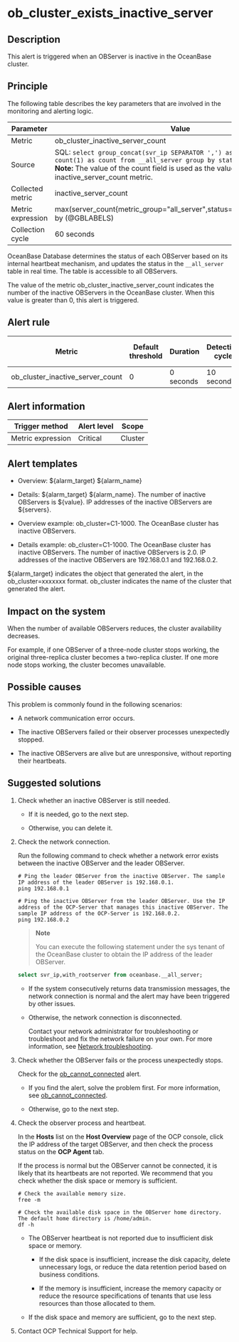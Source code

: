 ob_cluster_exists_inactive_server 
======================================================



**Description** 
------------------------------------

This alert is triggered when an OBServer is inactive in the OceanBase cluster.

Principle 
------------------------------

The following table describes the key parameters that are involved in the monitoring and alerting logic. 


|     Parameter     |                                                                                                                                              Value                                                                                                                                              |
|-------------------|-------------------------------------------------------------------------------------------------------------------------------------------------------------------------------------------------------------------------------------------------------------------------------------------------|
| Metric            | ob_cluster_inactive_server_count                                                                                                                                                                                                                                                                |
| Source            | SQL: ```select group_concat(svr_ip SEPARATOR ',') as servers, status, count(1) as count from __all_server group by status; ```  </br>**Note:**  The value of the count field is used as the value of the inactive_server_count metric. |
| Collected metric  | inactive_server_count                                                                                                                                                                                                                                                                           |
| Metric expression | max(server_count{metric_group="all_server",status="inactive",@LABELS}) by (@GBLABELS)                                                                                                                                                                                                           |
| Collection cycle  | 60 seconds                                                                                                                                                                                                                                                                                      |



OceanBase Database determines the status of each OBServer based on its internal heartbeat mechanism, and updates the status in the `__all_server` table in real time. The table is accessible to all OBServers. 

The value of the metric ob_cluster_inactive_server_count indicates the number of the inactive OBServers in the OceanBase cluster. When this value is greater than 0, this alert is triggered.

**Alert rule** 
-----------------------------------



|              Metric              | Default threshold | Duration  | Detection cycle | Time before clearance |
|----------------------------------|-------------------|-----------|-----------------|-----------------------|
| ob_cluster_inactive_server_count | 0                 | 0 seconds | 10 seconds      | 5 minutes             |



**Alert information** 
------------------------------------------



|  Trigger method   | Alert level |  Scope  |
|-------------------|-------------|---------|
| Metric expression | Critical    | Cluster |



**Alert templates** 
----------------------------------------

* Overview: \${alarm_target} ${alarm_name}

  

* Details: \${alarm_target} \${alarm_name}. The number of inactive OBServers is \${value}. IP addresses of the inactive OBServers are \${servers}.

  

* Overview example: ob_cluster=C1-1000. The OceanBase cluster has inactive OBServers.

  

* Details example: ob_cluster=C1-1000. The OceanBase cluster has inactive OBServers. The number of inactive OBServers is 2.0. IP addresses of the inactive OBServers are 192.168.0.1 and 192.168.0.2.

  




${alarm_target} indicates the object that generated the alert, in the ob_cluster=xxxxxxx format. ob_cluster indicates the name of the cluster that generated the alert.

**Impact on the system** 
---------------------------------------------

When the number of available OBServers reduces, the cluster availability decreases. 

For example, if one OBServer of a three-node cluster stops working, the original three-replica cluster becomes a two-replica cluster. If one more node stops working, the cluster becomes unavailable.

**Possible causes** 
----------------------------------------

This problem is commonly found in the following scenarios:

* A network communication error occurs.

  

* The inactive OBServers failed or their observer processes unexpectedly stopped.

  

* The inactive OBServers are alive but are unresponsive, without reporting their heartbeats.

  




**Suggested solutions** 
--------------------------------------------

1. Check whether an inactive OBServer is still needed. 

   * If it is needed, go to the next step.

     
   
   * Otherwise, you can delete it.

     
   

   

2. Check the network connection. 

   Run the following command to check whether a network error exists between the inactive OBServer and the leader OBServer. 

   ```shell
   # Ping the leader OBServer from the inactive OBServer. The sample IP address of the leader OBServer is 192.168.0.1. 
   ping 192.168.0.1
   
   # Ping the inactive OBServer from the leader OBServer. Use the IP address of the OCP-Server that manages this inactive OBServer. The sample IP address of the OCP-Server is 192.168.0.2. 
   ping 192.168.0.2
   ```

   
   > **Note**
   >
   > You can execute the following statement under the sys tenant of the OceanBase cluster to obtain the IP address of the leader OBServer. 

   ```sql
   select svr_ip,with_rootserver from oceanbase.__all_server;
   ```

   
   * If the system consecutively returns data transmission messages, the network connection is normal and the alert may have been triggered by other issues.

     
   
   * Otherwise, the network connection is disconnected. 

     Contact your network administrator for troubleshooting or troubleshoot and fix the network failure on your own. For more information, see [Network troubleshooting](../4.alarm-appendix/6.network-troubleshooting.md).
     
   

   

3. Check whether the OBServer fails or the process unexpectedly stops. 

   Check for the [ob_cannot_connected](../2.ob-alert/1.ob_cannot_connected-observer-cannot-be-connected.md) alert. 
   * If you find the alert, solve the problem first. For more information, see [ob_cannot_connected](../2.ob-alert/1.ob_cannot_connected-observer-cannot-be-connected.md).

     
   
   * Otherwise, go to the next step.

     
   

   

4. Check the observer process and heartbeat. 

   In the **Hosts** list on the **Host Overview** page of the OCP console, click the IP address of the target OBServer, and then check the process status on the **OCP Agent** tab. 

   If the process is normal but the OBServer cannot be connected, it is likely that its heartbeats are not reported. We recommend that you check whether the disk space or memory is sufficient. 

   ```shell
   # Check the available memory size.
   free -m
   
   # Check the available disk space in the OBServer home directory. The default home directory is /home/admin.
   df -h
   ```

   
   * The OBServer heartbeat is not reported due to insufficient disk space or memory. 

     * If the disk space is insufficient, increase the disk capacity, delete unnecessary logs, or reduce the data retention period based on business conditions.

       
     
     * If the memory is insufficient, increase the memory capacity or reduce the resource specifications of tenants that use less resources than those allocated to them.

       
     

     
   
   * If the disk space and memory are sufficient, go to the next step.

     
   

   

5. Contact OCP Technical Support for help.

   




